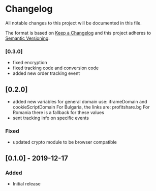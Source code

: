 # Changelog

All notable changes to this project will be documented in this file.

The format is based on [Keep a Changelog](http://keepachangelog.com/en/1.0.0/)
and this project adheres to [Semantic Versioning](http://semver.org/spec/v2.0.0.html).

### [0.3.0]
- fixed encryption
- fixed tracking code and conversion code
- added new order tracking event 

## [0.2.0]
- added new variables for general domain use: iframeDomain and cookieScriptDomain
For Bulgaria, the links are: profitshare.bg
For Romania there is a fallback for these values
- sent tracking info on specific events
### Fixed

- updated crypto module to be browser compatible

## [0.1.0] - 2019-12-17

### Added

- Initial release
